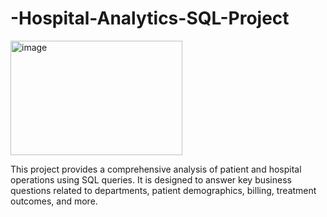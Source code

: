 # -Hospital-Analytics-SQL-Project

<img width="275" height="183" alt="image" src="https://github.com/user-attachments/assets/f56e37a8-b193-482f-b9e7-c407a16f4ad9" />

This project provides a comprehensive analysis of patient and hospital operations using SQL queries. It is designed to answer key business questions related to departments, patient demographics, billing, treatment outcomes, and more.
